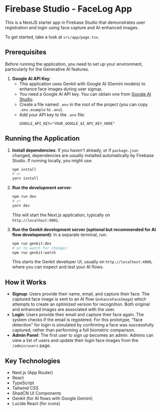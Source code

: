 # Firebase Studio - FaceLog App

This is a NextJS starter app in Firebase Studio that demonstrates user registration and login using face capture and AI-enhanced images.

To get started, take a look at `src/app/page.tsx`.

## Prerequisites

Before running the application, you need to set up your environment, particularly for the Generative AI features.

1.  **Google AI API Key**:
    *   This application uses Genkit with Google AI (Gemini models) to enhance face images during user signup.
    *   You need a Google AI API key. You can obtain one from [Google AI Studio](https://aistudio.google.com/app/apikey).
    *   Create a file named `.env` in the root of the project (you can copy `.env.example` to `.env`).
    *   Add your API key to the `.env` file:
        ```
        GOOGLE_API_KEY="YOUR_GOOGLE_AI_API_KEY_HERE"
        ```

## Running the Application

1.  **Install dependencies**:
    If you haven't already, or if `package.json` changed, dependencies are usually installed automatically by Firebase Studio. If running locally, you might use:
    ```bash
    npm install
    # or
    yarn install
    ```

2.  **Run the development server**:
    ```bash
    npm run dev
    # or
    yarn dev
    ```
    This will start the Next.js application, typically on `http://localhost:9002`.

3.  **Run the Genkit development server (optional but recommended for AI flow development)**:
    In a separate terminal, run:
    ```bash
    npm run genkit:dev
    # or to watch for changes:
    npm run genkit:watch
    ```
    This starts the Genkit developer UI, usually on `http://localhost:4000`, where you can inspect and test your AI flows.

## How it Works

*   **Signup**: Users provide their name, email, and capture their face. The captured face image is sent to an AI flow (`enhanceFaceImage`) which attempts to create an optimized version for recognition. Both original and enhanced images are associated with the user.
*   **Login**: Users provide their email and capture their face again. The system checks if the email is registered. For this prototype, "face detection" for login is simulated by confirming a face was successfully captured, rather than performing a full biometric comparison.
*   **Admin Panel**: The first user to sign up becomes an admin. Admins can view a list of users and update their login face images from the `/admin/users` page.

## Key Technologies

*   Next.js (App Router)
*   React
*   TypeScript
*   Tailwind CSS
*   ShadCN UI Components
*   Genkit (for AI flows with Google Gemini)
*   Lucide React (for icons)
